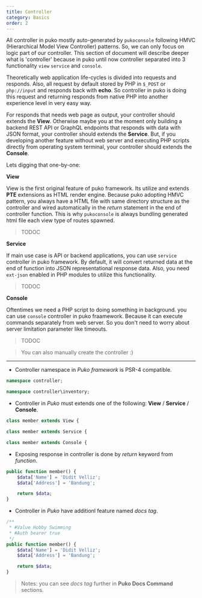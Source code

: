 ```yaml
---
title: Controller
category: Basics
order: 2
---
```


All controller in puko mostly auto-generated by `pukoconsole` following HMVC (Hierarchical Model View Controller) patterns.
So, we can only focus on logic part of our controller.
This section of document will describe deeper what is 'controller' 
because in puko until now controller separated into 3 functionality `view` `service` and `console`.

Theoretically web application life-cycles is divided into requests and responds.
Also, all request by default stored by PHP in `$_POST` or `php://input` and responds back with **echo**.
So controller in puko is doing this request and returning responds from native PHP into another experience level in very easy way.

For responds that needs web page as output, your controller should extends the **View**. 
Otherwise maybe you at the moment only building a backend REST API or GraphQL endpoints 
that responds with data with JSON format,
your controller should extends the **Service**.
But, if you developing another feature without web server 
and executing PHP scripts directly from operating system terminal, 
your controller should extends the **Console**. 

Lets digging that one-by-one:

**View**

View is the first original feature of puko framework. Its utilize and extends **PTE** extensions as HTML render engine.
Because puko adopting HMVC pattern, you always have a HTML file with same directory structure as the controller 
and wired automatically in the _return_ statement in the end of controller function.
This is why `pukoconsole` is always bundling generated html file each view type of routes spawned.

> TODOC

**Service**

If main use case is API or backend applications, you can use `service` controller in puko framework.
By default, it will convert returned data at the end of function into JSON representational response data.
Also, you need `ext-json` enabled in PHP modules to utilize this functionality.

> TODOC

**Console**

Oftentimes we need a PHP script to doing something in background.
you can use `console` controller in puko fraamework. 
Because it can execute commands separately from web server. 
So you don't need to worry about server limitation parameter like timeouts.

> TODOC

> You can also manually create the controller :)

---

* Controller namespace in *Puko framework* is PSR-4 compatible.

```php
namespace controller;
```

```php
namespace controller\inventory;
```

* Controller in *Puko* must extends one of the following: **View** / **Service** / **Console**.

```php
class member extends View {
``` 

```php
class member extends Service {
```

```php
class member extends Console {
```

* Exposing response in controller is done by *return* keyword from *function*.

```php
public function member() {
    $data['Name'] = 'Didit Velliz';
    $data['Address'] = 'Bandung';

    return $data;
}
```

* Controller in *Puko* have additionl feature named *docs tag*.

```php
/**
 * #Value Hobby Swimming
 * #Auth bearer true
 */
public function member() {
    $data['Name'] = 'Didit Velliz';
    $data['Address'] = 'Bandung';

    return $data;
}
```

> Notes: you can see *docs tag* further in **Puko Docs Command** sections.